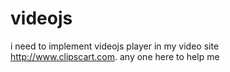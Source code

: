 # videojs
i need to implement videojs player in my video site http://www.clipscart.com. any one here to help me

